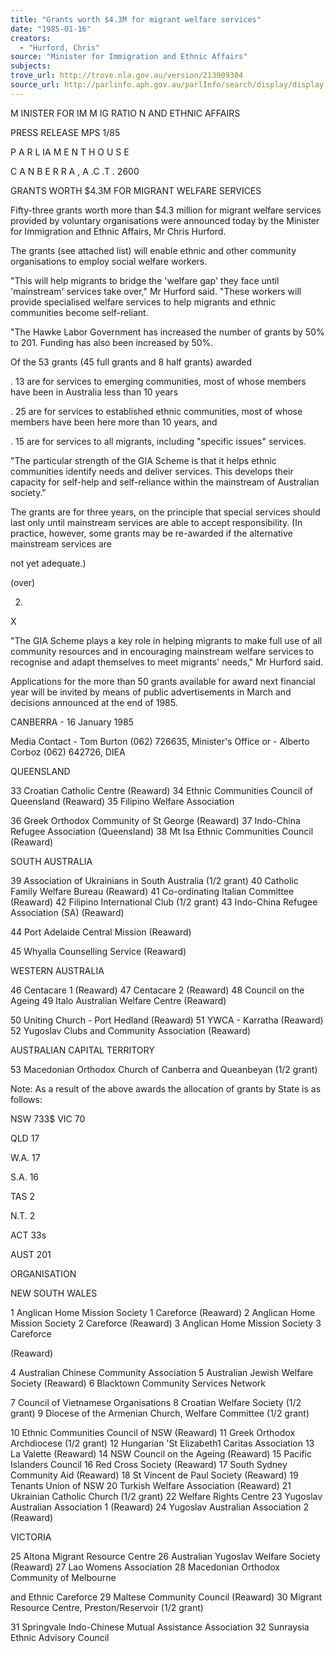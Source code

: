 ```yaml
---
title: "Grants worth $4.3M for migrant welfare services"
date: "1985-01-16"
creators:
  - "Hurford, Chris"
source: "Minister for Immigration and Ethnic Affairs"
subjects:
trove_url: http://trove.nla.gov.au/version/213909304
source_url: http://parlinfo.aph.gov.au/parlInfo/search/display/display.w3p;query=Id%3A%22media/pressrel/HPR09015134%22
---
```


 M INISTER FOR IM M IG RATIO N   AND ETHNIC AFFAIRS

 PRESS RELEASE MPS 1/85

 P A R L IA M E N T  H O U S E  

 C A N B E R R A , A .C .T . 2600

 GRANTS WORTH $4.3M FOR MIGRANT WELFARE SERVICES

 Fifty-three grants worth more than $4.3 million for migrant  welfare services provided by voluntary organisations were  announced today by the Minister for Immigration and Ethnic  Affairs, Mr Chris Hurford.

 The grants (see attached list) will enable ethnic and  other community organisations to employ social welfare  workers.

 "This will help migrants to bridge the 'welfare gap' they  face until 'mainstream' services take over," Mr Hurford said.  "These workers will provide specialised welfare services to  help migrants and ethnic communities become self-reliant.

 "The Hawke Labor Government has increased the number of grants  by 50% to 201. Funding has also been increased by 50%.

 Of the 53 grants (45 full grants and 8 half grants) awarded

 . 13 are for services to emerging communities, most of whose members have been in Australia less than 10 years

 . 25 are for services to established ethnic communities, most of whose members have been here more than 10 years,  and

 . 15 are for services to all migrants, including "specific issues" services.

 "The particular strength of the GIA Scheme is that it helps  ethnic communities identify needs and deliver services. This develops their capacity for self-help and self-reliance  within the mainstream of Australian society."

 The grants are for three years, on the principle that special  services should last only until mainstream services are able  to accept responsibility. (In practice, however, some grants  may be re-awarded if the alternative mainstream services are 

 not yet adequate.)

 (over)

 2. 

 X

 "The GIA Scheme plays a key role in helping migrants to  make full use of all community resources and in encouraging  mainstream welfare services to recognise and adapt  themselves to meet migrants' needs," Mr Hurford said.

 Applications for the more than 50 grants available for  award next financial year will be invited by means of  public advertisements in March and decisions announced at  the end of 1985.

 CANBERRA - 16 January 1985

 Media Contact - Tom Burton (062) 726635, Minister's Office  or - Alberto Corboz (062) 642726, DIEA

 QUEENSLAND

 33 Croatian Catholic Centre (Reaward) 34 Ethnic Communities Council of Queensland  (Reaward) 35 Filipino Welfare Association

 36 Greek Orthodox Community of St George (Reaward) 37 Indo-China Refugee Association (Queensland) 38 Mt Isa Ethnic Communities Council (Reaward)

 SOUTH AUSTRALIA

 39 Association of Ukrainians in South Australia  (1/2 grant) 40 Catholic Family Welfare Bureau (Reaward) 41 Co-ordinating Italian Committee (Reaward) 42 Filipino International Club (1/2 grant) 43 Indo-China Refugee Association (SA) (Reaward)

 44 Port Adelaide Central Mission (Reaward)

 45 Whyalla Counselling Service (Reaward)

 WESTERN AUSTRALIA

 46 Centacare 1 (Reaward) 47 Centacare 2 (Reaward) 48 Council on the Ageing 49 Italo Australian Welfare Centre (Reaward)

 50 Uniting Church - Port Hedland (Reaward) 51 YWCA - Karratha (Reaward) 52 Yugoslav Clubs and Community Association  (Reaward)

 AUSTRALIAN CAPITAL TERRITORY

 53 Macedonian Orthodox Church of Canberra  and Queanbeyan (1/2 grant)

 Note: As a result of the above awards the allocation of grants by State is as follows:

 NSW 733$ VIC 70 

 QLD 17 

 W.A. 17 

 S.A. 16 

 TAS 2

 N.T. 2 

 ACT 33s

 AUST 201

 ORGANISATION

 NEW SOUTH WALES

 1 Anglican Home Mission Society 1 Careforce  (Reaward) 2 Anglican Home Mission Society 2 Careforce  (Reaward) 3 Anglican Home Mission Society 3 Careforce 

 (Reaward)

 4 Australian Chinese Community Association 5 Australian Jewish Welfare Society (Reaward) 6 Blacktown Community Services Network

 7 Council of Vietnamese Organisations 8 Croatian Welfare Society (1/2 grant) 9 Diocese of the Armenian Church, Welfare Committee  (1/2 grant)

 10 Ethnic Communities Council of NSW (Reaward) 11 Greek Orthodox Archdiocese (1/2 grant) 12 Hungarian 'St Elizabeth1  Caritas Association 13 La Valette (Reaward) 14 NSW Council on the Ageing (Reaward) 15 Pacific Islanders Council 16 Red Cross Society (Reaward) 17 South Sydney Community Aid (Reaward) 18 St Vincent de Paul Society (Reaward) 19 Tenants Union of NSW 20 Turkish Welfare Association (Reaward) 21 Ukrainian Catholic Church (1/2 grant) 22 Welfare Rights Centre 23 Yugoslav Australian Association 1 (Reaward) 24 Yugoslav Australian Association 2 (Reaward)

 VICTORIA

 25 Altona Migrant Resource Centre 26 Australian Yugoslav Welfare Society (Reaward) 27 Lao Womens Association 28 Macedonian Orthodox Community of Melbourne 

 and Ethnic Careforce 29 Maltese Community Council (Reaward) 30 Migrant Resource Centre, Preston/Reservoir  (1/2 grant)

 31 Springvale Indo-Chinese Mutual Assistance  Association 32 Sunraysia Ethnic Advisory Council

